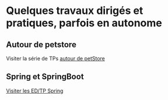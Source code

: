 # Quelques travaux dirigés et pratiques, parfois en autonome

## Autour de petstore

Visiter la série de TPs [autour de petStore](autourdepetstore)

## Spring et SpringBoot

[Visiter les ED/TP Spring](TPSpringBoot/README)